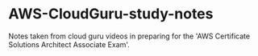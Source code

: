 # AWS-CloudGuru-study-notes
Notes taken from cloud guru videos in preparing for the 'AWS Certificate Solutions Architect Associate Exam'.
